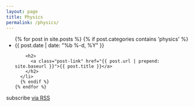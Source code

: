 ```yaml
---
layout: page
title: Physics
permalink: /physics/
---
```


<div class="home">

  <ul class="post-list">
    {% for post in site.posts %}
      {% if post.categories contains 'physics' %}
      <li>
        <span class="post-meta">{{ post.date | date: "%b %-d, %Y" }}</span>

        <h2>
          <a class="post-link" href="{{ post.url | prepend: site.baseurl }}">{{ post.title }}</a>
        </h2>
      </li>
      {% endif %}
    {% endfor %}
  </ul>

  <p class="rss-subscribe">subscribe <a href="{{ '/feed.xml' | prepend: site.baseurl }}">via RSS</a></p>

  <div class="fb-comments" data-href="https://scimad.github.io/" data-width="600" data-numposts="5"></div>

</div>
